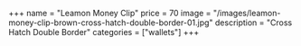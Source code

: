 +++
name = "Leamon Money Clip"
price = 70
image = "/images/leamon-money-clip-brown-cross-hatch-double-border-01.jpg"
description = "Cross Hatch Double Border"
categories = ["wallets"]
+++